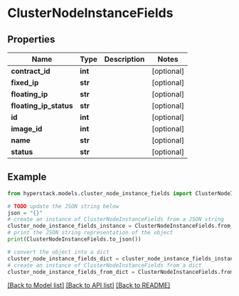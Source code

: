 # ClusterNodeInstanceFields


## Properties

Name | Type | Description | Notes
------------ | ------------- | ------------- | -------------
**contract_id** | **int** |  | [optional] 
**fixed_ip** | **str** |  | [optional] 
**floating_ip** | **str** |  | [optional] 
**floating_ip_status** | **str** |  | [optional] 
**id** | **int** |  | [optional] 
**image_id** | **int** |  | [optional] 
**name** | **str** |  | [optional] 
**status** | **str** |  | [optional] 

## Example

```python
from hyperstack.models.cluster_node_instance_fields import ClusterNodeInstanceFields

# TODO update the JSON string below
json = "{}"
# create an instance of ClusterNodeInstanceFields from a JSON string
cluster_node_instance_fields_instance = ClusterNodeInstanceFields.from_json(json)
# print the JSON string representation of the object
print(ClusterNodeInstanceFields.to_json())

# convert the object into a dict
cluster_node_instance_fields_dict = cluster_node_instance_fields_instance.to_dict()
# create an instance of ClusterNodeInstanceFields from a dict
cluster_node_instance_fields_from_dict = ClusterNodeInstanceFields.from_dict(cluster_node_instance_fields_dict)
```
[[Back to Model list]](../README.md#documentation-for-models) [[Back to API list]](../README.md#documentation-for-api-endpoints) [[Back to README]](../README.md)


